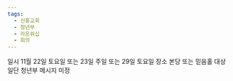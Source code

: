 ```yaml
---
tags:
  - 신흥교회
  - 청년부
  - 라온워십
  - 회의
---
```

일시 11월 22일 토요일 또는 23일 주일 또는 29일 토요일
장소 본당 또는 믿음홀
대상 일단 청년부
메시지 미정
